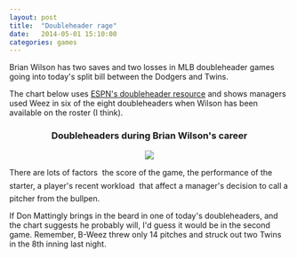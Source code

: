 ```yaml
---
layout: post
title:  "Doubleheader rage"
date:   2014-05-01 15:10:00
categories: games
---
```


Brian Wilson has two saves and two losses in MLB doubleheader games going into today's split bill between the Dodgers and Twins.

The chart below uses [ESPN's doubleheader resource](http://espn.go.com/mlb/stats/doubleheaders/_/year/2014) and shows managers used Weez in six of the eight doubleheaders when Wilson has been available on the roster (I think).

<div align="center">
    <h3>Doubleheaders during Brian Wilson's career</h3>
    <img src="{{ site.baseurl }}/post-assets/2014-05-01-doubleheader/bweez.jpg"/>
</div>

There are lots of factors &#151; the score of the game, the performance of the starter, a player's recent workload &#151; that affect a manager's decision  to call a pitcher from the bullpen.

If Don Mattingly brings in the beard in one of today's doubleheaders, and the chart suggests he probably will, I'd guess it would be in the second game. Remember, B-Weez threw only 14 pitches and struck out two Twins in the 8th inning last night.
